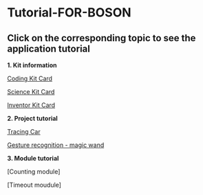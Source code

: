 # Tutorial-FOR-BOSON

## Click on the corresponding topic to see the application tutorial


**1. Kit information**


[Coding Kit Card](https://github.com/joanna1122/Tutorial-FOR-BOSON/blob/master/Coding%20Kit%20Card.pdf)

[Science Kit Card](https://github.com/joanna1122/Tutorial-FOR-BOSON/blob/master/Since%20Kit%20Card.pdf)

[Inventor Kit Card](https://github.com/joanna1122/Tutorial-FOR-BOSON/tree/master/Inventor%20Kit%20Card)

**2. Project tutorial**

[ Tracing Car](https://github.com/joanna1122/Tutorial-FOR-BOSON/blob/master/Tracing%20Car.md)

[ Gesture recognition - magic wand](https://github.com/joanna1122/Tutorial-FOR-BOSON/blob/master/Gesture%20recognition%20-%20magic%20wand.md)


**3. Module tutorial**

[Counting module]

[Timeout moudule]
